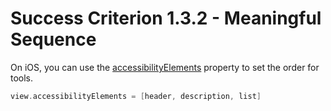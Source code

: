 # Success Criterion 1.3.2 - Meaningful Sequence

On iOS, you can use the [accessibilityElements](https://developer.apple.com/documentation/objectivec/nsobject/1615147-accessibilityelements) property to set the order for tools.

```swift
view.accessibilityElements = [header, description, list]
```
